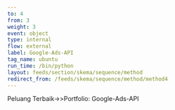 ```yaml
---
to: 4
from: 3
weight: 3
event: object
type: internal
flow: external
label: Google-Ads-API
tag_name: ubuntu
run_time: /bin/python
layout: feeds/section/skema/sequence/method
redirect_from: /feeds/skema/sequence/method/method4
---
```

Peluang Terbaik->>Portfolio: Google-Ads-API
